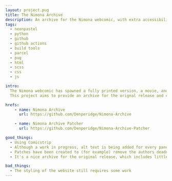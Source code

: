 ```yaml
---
layout: project.pug
title: The Nimona Archive
description: An archive for the Nimona webcomic, with extra accessibility & style!
tags:
  - neonpastel
  - python
  - github
  - github actions
  - build tools
  - parcel
  - pug
  - html
  - scss
  - css
  - js

intro:
  The Nimona webcomic has spawned a fully printed version, a movie, and helped start the career of its author!
  This project aims to provide an archive for the orignal release and create a more accessible form of reading the comic. 

hrefs:
    - name: Nimona Archive
      url: https://github.com/Denperidge/Nimona-Archive

    - name: Nimona Archive Patcher
      url: https://github.com/Denperidge/Nimona-Archive-Patcher

good_things:
  - Using Comicstrip
  - Although a work in progress, alt text is being added for every panel
  - Patches have been created to (for example) remove the authors deadname
  - It's a nice archive for the original release, which includes little authors notes

bad_things:
  - The styling of the website still requires some work
---
```

